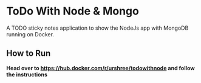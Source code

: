 # ToDo With Node & Mongo

A TODO sticky notes application to show the NodeJs app with MongoDB running on Docker.

## How to Run

<b> Head over to https://hub.docker.com/r/urshree/todowithnode and follow the instructions</b>
 


